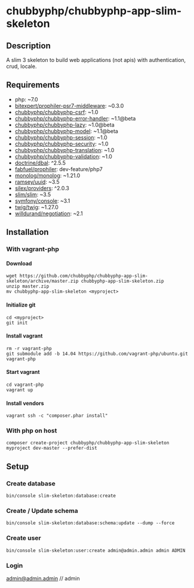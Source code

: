 # chubbyphp/chubbyphp-app-slim-skeleton

## Description

A slim 3 skeleton to build web applications (not apis) with authentication, crud, locale.

## Requirements

 * php: ~7.0
 * [bitexpert/prophiler-psr7-middleware][16]: ~0.3.0
 * [chubbyphp/chubbyphp-csrf][1]: ~1.0
 * [chubbyphp/chubbyphp-error-handler][2]: ~1.1@beta
 * [chubbyphp/chubbyphp-lazy][18]: ~1.0@beta
 * [chubbyphp/chubbyphp-model][3]: ~1.1@beta
 * [chubbyphp/chubbyphp-session][4]: ~1.0
 * [chubbyphp/chubbyphp-security][5]: ~1.0
 * [chubbyphp/chubbyphp-translation][6]: ~1.0
 * [chubbyphp/chubbyphp-validation][7]: ~1.0
 * [doctrine/dbal][8]: ^2.5.5
 * [fabfuel/prophiler][17]: dev-feature/php7
 * [monolog/monolog][9]: ~1.21.0
 * [ramsey/uuid][10]: ~3.5
 * [silex/providers][11]: ^2.0.3
 * [slim/slim][12]: ~3.5
 * [symfony/console][14]: ~3.1
 * [twig/twig][12]: ~1.27.0
 * [willdurand/negotiation][15]: ~2.1

## Installation

### With vagrant-php

#### Download

```{.sh}
wget https://github.com/chubbyphp/chubbyphp-app-slim-skeleton/archive/master.zip chubbyphp-app-slim-skeleton.zip
unzip master.zip
mv chubbyphp-app-slim-skeleton <myproject>
```

#### Initialize git

```{.sh}
cd <myproject>
git init
```

#### Install vagrant

```{.sh}
rm -r vagrant-php
git submodule add -b 14.04 https://github.com/vagrant-php/ubuntu.git vagrant-php
```

#### Start vagrant

```{.sh}
cd vagrant-php
vagrant up
```

#### Install vendors

```{.sh}
vagrant ssh -c "composer.phar install"
```

### With php on host

```{.sh}
composer create-project chubbyphp/chubbyphp-app-slim-skeleton myproject dev-master --prefer-dist
```

## Setup

### Create database

```{.sh}
bin/console slim-skeleton:database:create
```

### Create / Update schema

```{.sh}
bin/console slim-skeleton:database:schema:update --dump --force
```

### Create user

```{.sh}
bin/console slim-skeleton:user:create admin@admin.admin admin ADMIN
```

### Login

admin@admin.admin // admin

[1]: https://github.com/chubbyphp/chubbyphp-csrf
[2]: https://github.com/chubbyphp/chubbyphp-error-handler
[3]: https://github.com/chubbyphp/chubbyphp-model
[4]: https://github.com/chubbyphp/chubbyphp-security
[5]: https://github.com/chubbyphp/chubbyphp-session
[6]: https://github.com/chubbyphp/chubbyphp-translation
[7]: https://github.com/chubbyphp/chubbyphp-validation
[8]: https://github.com/doctrine/dbal
[9]: https://github.com/Seldaek/monolog
[10]: https://github.com/ramsey/uuid
[11]: https://github.com/silexphp/Silex-Providers
[12]: https://github.com/slimphp/Slim
[13]: https://github.com/twigphp/Twig
[14]: https://github.com/symfony/console
[15]: https://github.com/willdurand/Negotiation
[16]: https://github.com/bitExpert/prophiler-psr7-middleware
[17]: https://github.com/fabfuel/prophiler
[18]: https://github.com/chubbyphp/chubbyphp-lazy
